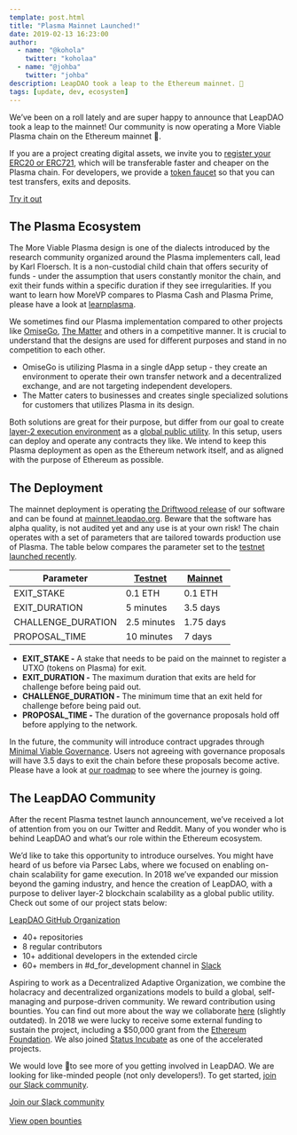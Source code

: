 ```yaml
---
template: post.html
title: "Plasma Mainnet Launched!"
date: 2019-02-13 16:23:00
author:
  - name: "@kohola"
    twitter: "koholaa"
  - name: "@johba"
    twitter: "johba"
description: LeapDAO took a leap to the Ethereum mainnet. 🎉
tags: [update, dev, ecosystem]
---
```


We’ve been on a roll lately and are super happy to announce that LeapDAO took a leap to the mainnet! Our community is now operating a More Viable Plasma chain on the Ethereum mainnet 🎉.

If you are a project creating digital assets, we invite you to [register your ERC20 or ERC721](https://mainnet.leapdao.org/registerToken), which will be transferable faster and cheaper on the Plasma chain. For developers, we provide a [token faucet](https://mainnet.leapdao.org/faucet) so that you can test transfers, exits and deposits.

<p>
  <a href="https://mainnet.leapdao.org" target="_blank" rel="noopener noreferrer" class="button button-primary">
    Try it out
  </a>
</p>

## The Plasma Ecosystem

The More Viable Plasma design is one of the dialects introduced by the research community organized around the Plasma implementers call, lead by Karl Floersch. It is a non-custodial child chain that offers security of funds - under the assumption that users constantly monitor the chain, and exit their funds within a specific duration if they see irregularities. If you want to learn how MoreVP compares to Plasma Cash and Plasma Prime, please have a look at [learnplasma](https://learnplasma.org).

We sometimes find our Plasma implementation compared to other projects like [OmiseGo](https://github.com/omisego/plasma-mvp), [The Matter](https://github.com/matterinc) and others in a competitive manner. It is crucial to understand that the designs are used for different purposes and stand in no competition to each other.

- OmiseGo is utilizing Plasma in a single dApp setup - they create an environment to operate their own transfer network and a decentralized exchange, and are not targeting independent developers.
- The Matter caters to businesses and creates single specialized solutions for customers that utilizes Plasma in its design.

Both solutions are great for their purpose, but differ from our goal to create [layer-2 execution environment](/blog/Smart-Contracts-on-Plasma/) as a [global public utility](/about). In this setup, users can deploy and operate any contracts they like. We intend to keep this Plasma deployment as open as the Ethereum network itself, and as aligned with the purpose of Ethereum as possible.

## The Deployment

The mainnet deployment is operating [the Driftwood release](/blog/Plasma-Roadmap/) of our software and can be found at [mainnet.leapdao.org](https://mainnet.leapdao.org). Beware that the software has alpha quality, is not audited yet and any use is at your own risk! The chain operates with a set of parameters that are tailored towards production use of Plasma. The table below compares the parameter set to the [testnet launched recently](/blog/Plasma-Testnet-Launched/).

| Parameter          | [Testnet](https://testnet.leapdao.org) | [Mainnet](https://mainnet.leapdao.org) |
| ------------------ | -------------------------------------- | -------------------------------------- |
| EXIT_STAKE         | 0.1 ETH                                | 0.1 ETH                                |
| EXIT_DURATION      | 5 minutes                              | 3.5 days                               |
| CHALLENGE_DURATION | 2.5 minutes                            | 1.75 days                              |
| PROPOSAL_TIME      | 10 minutes                             | 7 days                                 |

- **EXIT_STAKE -** A stake that needs to be paid on the mainnet to register a UTXO (tokens on Plasma) for exit.
- **EXIT_DURATION -** The maximum duration that exits are held for challenge before being paid out.
- **CHALLENGE_DURATION -** The minimum time that an exit held for challenge before being paid out.
- **PROPOSAL_TIME -** The duration of the governance proposals hold off before applying to the network.

In the future, the community will introduce contract upgrades through [Minimal Viable Governance](/blog/Minimal-Viable-Governance). Users not agreeing with governance proposals will have 3.5 days to exit the chain before these proposals become active. Please have a look at [our roadmap](/blog/Plasma-Roadmap) to see where the journey is going.

## The LeapDAO Community

After the recent Plasma testnet launch announcement, we’ve received a lot of attention from you on our Twitter and Reddit. Many of you wonder who is behind LeapDAO and what’s our role within the Ethereum ecosystem.

We’d like to take this opportunity to introduce ourselves. You might have heard of us before via Parsec Labs, where we focused on enabling on-chain scalability for game execution. In 2018 we’ve expanded our mission beyond the gaming industry, and hence the creation of LeapDAO, with a purpose to deliver layer-2 blockchain scalability as a global public utility. Check out some of our project stats below:

[LeapDAO GitHub Organization](https://github.com/leapdao)

- 40+ repositories
- 8 regular contributors
- 10+ additional developers in the extended circle
- 60+ members in #d_for_development channel in [Slack](https://docs.google.com/forms/d/e/1FAIpQLSd8_wDGDAi__HvfYEWNK_bvJzIkxwHHRVL6AFEfJewBd2Vn9A/viewform)

Aspiring to work as a Decentralized Adaptive Organization, we combine the holacracy and decentralized organizations models to build a global, self-managing and purpose-driven community. We reward contribution using bounties. You can find out more about the way we collaborate [here](https://leapdao.org/blog/PARSEC-Labs-Holacracy-Structure/) (slightly outdated). In 2018 we were lucky to receive some external funding to sustain the project, including a \$50,000 grant from the [Ethereum Foundation](/blog/ethereum-foundation-scaling-grant). We also joined [Status Incubate](https://our.status.im/leapdao-to-join-incubate-family-as-our-fourth-incubatee/) as one of the accelerated projects.

We would love 💛to see more of you getting involved in LeapDAO. We are looking for like-minded people (not only developers!). To get started, [join our Slack community](https://docs.google.com/forms/d/e/1FAIpQLSd8_wDGDAi__HvfYEWNK_bvJzIkxwHHRVL6AFEfJewBd2Vn9A/viewform).

<a href="https://docs.google.com/forms/d/e/1FAIpQLSd8_wDGDAi__HvfYEWNK_bvJzIkxwHHRVL6AFEfJewBd2Vn9A/viewform" target="_blank" rel="noopener noreferrer" class="button button-primary button-compact">
  Join our Slack community
</a><br/><br/>
<a href="https://leapdao.org/earn/" target="_blank" rel="noopener noreferrer" class="button button-primary button-compact">
  View open bounties
</a><br/>
